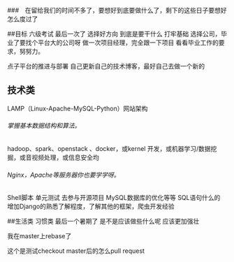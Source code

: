 ###　在留给我们的时间不多了，要想好到底要做什么了，剩下的这些日子要想好怎么度过了


##目标
六级考试 最后一次了 
选择好方向 到底是要干什么  打牢基础
选择公司，毕业了要找个平台大的公司呀
做一次项目经理，完全跟一下项目
看看毕业工作的要求，努努力。

点子平台的推进与部署
自己更新自己的技术博客，最好自己去做一个新的


## 技术类
LAMP（Linux-Apache-MySQL-Python）网站架构
###### 掌握基本数据结构和算法。
hadoop、spark、openstack 、docker，或kernel 开发，或机器学习/数据挖掘，或音视频处理，或信息安全均
###### Nginx，Apache等服务器你也要学学呀。
Shell脚本
单元测试
去参与开源项目
MySQL数据库的优化等等 SQL语句什么的
增加Django的熟悉了解程度，了解其他的框架，爬虫开发经验

##生活类 习惯类
最后一个暑期了 是不是应该做些什么呢
应该更加强壮

我在master上rebase了

这个是测试checkout master后的怎么pull request